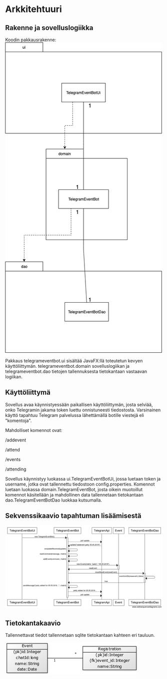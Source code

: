 # Arkkitehtuuri

## Rakenne ja sovelluslogiikka
Koodin pakkausrakenne:
![pakkauskaavio](https://github.com/jonitaajamo/ot-harjoitustyo/raw/master/dokumentaatio/kuvat/pakkauskaavio.png)

Pakkaus telegrameventbot.ui sisältää JavaFX:llä toteutetun kevyen käyttöliittymän. telegrameventbot.domain sovelluslogiikan ja telegrameventbot.dao tietojen tallennuksesta tietokantaan vastaavan logiikan.

## Käyttöliittymä
Sovellus avaa käynnistyessään paikallisen käyttöliittymän, josta selviää, onko Telegramin jakama token luettu onnistuneesti tiedostosta. Varsinainen käyttö tapahtuu Telegram palvelussa lähettämällä botille viestejä eli "komentoja". 

Mahdolliset komennot ovat:

/addevent

/attend

/events

/attending

Sovellus käynnistyy luokassa ui.TelegramEventBotUi, jossa luetaan token ja username, jotka ovat tallennettu tiedostoon config.properties. 
Komennot luetaan luokassa domain.TelegramEventBot, josta oikein muotoillut komennot käsitellään ja mahdollinen data tallennetaan tietokantaan dao.TelegramEventBotDao luokkaa kutsumalla. 

## Sekvenssikaavio tapahtuman lisäämisestä
![sekvenssikaavio](https://github.com/jonitaajamo/ot-harjoitustyo/raw/master/dokumentaatio/kuvat/sekvenssikaavio.png)

## Tietokantakaavio
Tallennettavat tiedot tallennetaan sqlite tietokantaan kahteen eri tauluun.

![tietokantakaavio](https://github.com/jonitaajamo/ot-harjoitustyo/raw/master/dokumentaatio/kuvat/tietokantakaavio.jpg)
